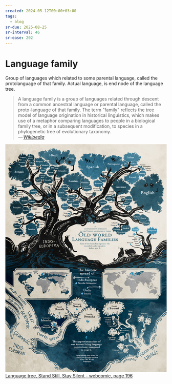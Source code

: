 ```yaml
---
created: 2024-05-12T00:00+03:00
tags:
  - blog
sr-due: 2025-08-25
sr-interval: 46
sr-ease: 202
---
```


# Language family

Group of languages which related to some parental language, called the
protolanguage of that family. Actual language, is end node of the language tree.

> A language family is a group of languages related through descent from a
> common ancestral language or parental language, called the proto-language of
> that family. The term "family" reflects the tree model of language origination
> in historical linguistics, which makes use of a metaphor comparing languages
> to people in a biological family tree, or in a subsequent modification, to
> species in a phylogenetic tree of evolutionary taxonomy.\
> — <cite>[Wikipedia](https://en.wikipedia.org/wiki/Language_family)</cite>

![](img/old_world_language_families.jpg)
[Language tree, Stand Still. Stay Silent - webcomic, page 196](http://www.sssscomic.com/comic.php?page=196)
